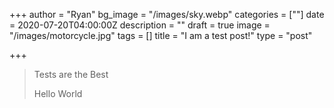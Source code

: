 +++
author = "Ryan"
bg_image = "/images/sky.webp"
categories = [""]
date = 2020-07-20T04:00:00Z
description = ""
draft = true
image = "/images/motorcycle.jpg"
tags = []
title = "I am a test post!"
type = "post"

+++
> Tests are the Best
>
> Hello World